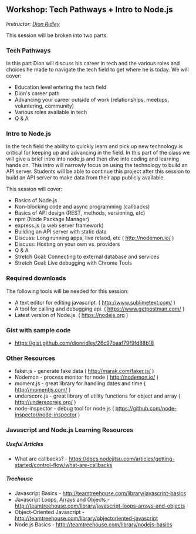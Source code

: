 ## Workshop: Tech Pathways + Intro to Node.js
*Instructor: [Dion Ridley](https://www.linkedin.com/in/dionridley)*

This session will be broken into two parts:

### Tech Pathways

In this part Dion will discuss his career in tech and the various roles and choices he made to navigate the tech field to get where he is today.  We will cover:

* Education level entering the tech field
* Dion's career path
* Advancing your career outside of work (relationships, meetups, voluntering, community)
* Various roles available in tech
* Q & A


### Intro to Node.js

In the tech field the ability to quickly learn and pick up new technology is critical for keeping up and advancing in the field.  In this part of the class we will give a brief intro into node.js and then dive into coding and learning hands on.  This intro will narrowly focus on using the technology to build an API server.  Students will be able to continue this project after this session to build an API server to make data from their app publicly available.

This session will cover:

* Basics of Node.js
* Non-blocking code and async programming (callbacks)
* Basics of API design (REST, methods, versioning, etc)
* npm (Node Package Manager)
* express.js (a web server framework)
* Building an API server with static data
* Discuss: Long running apps, live relaod, etc ( http://nodemon.io/ )
* Discuss: Hosting on your own vs. providers
* Q & A
* Stretch Goal: Connecting to external database and services
* Stretch Goal: Live debugging with Chrome Tools

### Required downloads

The following tools will be needed for this session:

* A text editor for editing javascript. ( http://www.sublimetext.com/ )
* A tool for calling and debugging api. ( https://www.getpostman.com/ )
* Latest version of Node.js. ( https://nodejs.org )

### Gist with sample code

* https://gist.github.com/dionridley/26c97baaf79f9fd88b18

### Other Resources
* faker.js - generate fake data ( http://marak.com/faker.js/ )
* Nodemon - process monitor for node ( http://nodemon.io/ )
* moment.js - great library for handling dates and time ( http://momentjs.com/ )
* underscore.js - great library of utility functions for object and array ( http://underscorejs.org/ )
* node-inspector - debug tool for node.js ( https://github.com/node-inspector/node-inspector )



### Javascript and Node.js Learning Resources

##### Useful Articles
* What are callbacks? - https://docs.nodejitsu.com/articles/getting-started/control-flow/what-are-callbacks
 

##### Treehouse
* Javascript Basics - http://teamtreehouse.com/library/javascript-basics
* Javascript Loops, Arrays and Objects - http://teamtreehouse.com/library/javascript-loops-arrays-and-objects
* Object-Oriented Javascript - http://teamtreehouse.com/library/objectoriented-javascript
* Node.js Basics - http://teamtreehouse.com/library/nodejs-basics
